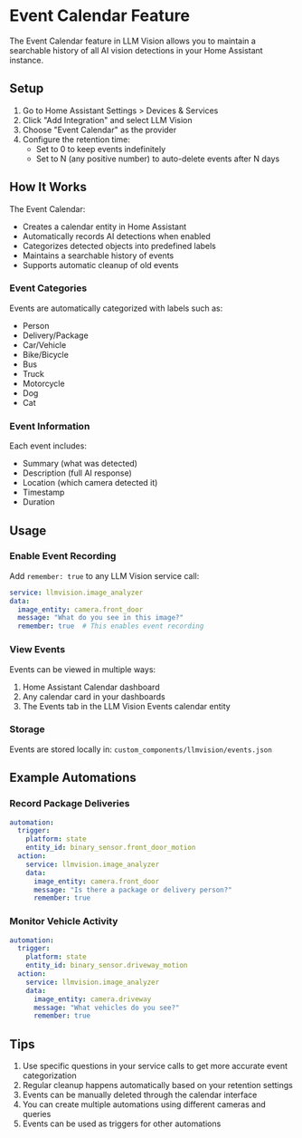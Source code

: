 # Event Calendar Feature

The Event Calendar feature in LLM Vision allows you to maintain a searchable history of all AI vision detections in your Home Assistant instance.

## Setup

1. Go to Home Assistant Settings > Devices & Services
2. Click "Add Integration" and select LLM Vision
3. Choose "Event Calendar" as the provider
4. Configure the retention time:
   - Set to 0 to keep events indefinitely
   - Set to N (any positive number) to auto-delete events after N days

## How It Works

The Event Calendar:
- Creates a calendar entity in Home Assistant
- Automatically records AI detections when enabled
- Categorizes detected objects into predefined labels
- Maintains a searchable history of events
- Supports automatic cleanup of old events

### Event Categories

Events are automatically categorized with labels such as:
- Person
- Delivery/Package
- Car/Vehicle
- Bike/Bicycle
- Bus
- Truck
- Motorcycle
- Dog
- Cat

### Event Information

Each event includes:
- Summary (what was detected)
- Description (full AI response)
- Location (which camera detected it)
- Timestamp
- Duration

## Usage

### Enable Event Recording

Add `remember: true` to any LLM Vision service call:

```yaml
service: llmvision.image_analyzer
data:
  image_entity: camera.front_door
  message: "What do you see in this image?"
  remember: true  # This enables event recording
```

### View Events

Events can be viewed in multiple ways:
1. Home Assistant Calendar dashboard
2. Any calendar card in your dashboards
3. The Events tab in the LLM Vision Events calendar entity

### Storage

Events are stored locally in:
`custom_components/llmvision/events.json`

## Example Automations

### Record Package Deliveries
```yaml
automation:
  trigger:
    platform: state
    entity_id: binary_sensor.front_door_motion
  action:
    service: llmvision.image_analyzer
    data:
      image_entity: camera.front_door
      message: "Is there a package or delivery person?"
      remember: true
```

### Monitor Vehicle Activity
```yaml
automation:
  trigger:
    platform: state
    entity_id: binary_sensor.driveway_motion
  action:
    service: llmvision.image_analyzer
    data:
      image_entity: camera.driveway
      message: "What vehicles do you see?"
      remember: true
```

## Tips

1. Use specific questions in your service calls to get more accurate event categorization
2. Regular cleanup happens automatically based on your retention settings
3. Events can be manually deleted through the calendar interface
4. You can create multiple automations using different cameras and queries
5. Events can be used as triggers for other automations
